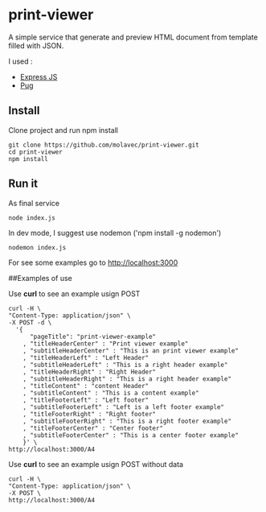 # print-viewer

A simple service that generate and preview HTML document from template filled
with JSON.

I used  :

 * [Express JS](https://github.com/pugjs/pug)
 * [Pug](http://expressjs.com/)

## Install
Clone project and run npm install

    git clone https://github.com/molavec/print-viewer.git
    cd print-viewer
    npm install

## Run it

As final service

    node index.js


In dev mode, I suggest use nodemon ('npm install -g nodemon')

    nodemon index.js

For see some examples go to [http://localhost:3000](http://localhost:3000)



##Examples of use

Use **curl** to see an example usign POST

    curl -H \
    "Content-Type: application/json" \
    -X POST -d \
      '{
          "pageTitle": "print-viewer-example"
        , "titleHeaderCenter" : "Print viewer example"
        , "subtitleHeaderCenter" : "This is an print viewer example"
        , "titleHeaderLeft" : "Left Header"
        , "subtitleHeaderLeft" : "This is a right header example"
        , "titleHeaderRight" : "Right Header"
        , "subtitleHeaderRight" : "This is a right header example"
        , "titleContent" : "content Header"
        , "subtitleContent" : "This is a content example"
        , "titleFooterLeft" : "Left footer"
        , "subtitleFooterLeft" : "Left is a left footer example"
        , "titleFooterRight" : "Right footer"
        , "subtitleFooterRight" : "This is a right footer example"
        , "titleFooterCenter" : "Center footer"
        , "subtitleFooterCenter" : "This is a center footer example"
        }' \
    http://localhost:3000/A4

Use **curl** to see an example usign POST without data

    curl -H \
    "Content-Type: application/json" \
    -X POST \
    http://localhost:3000/A4

